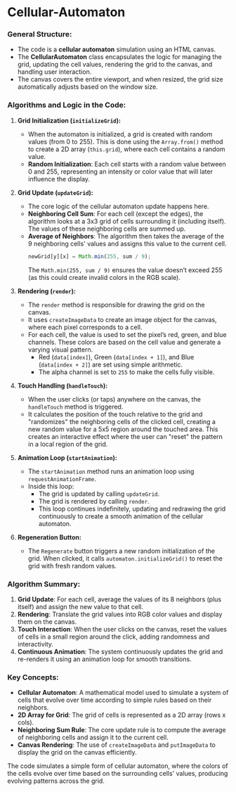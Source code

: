 # Cellular-Automaton

### **General Structure:**
- The code is a **cellular automaton** simulation using an HTML canvas.
- The **CellularAutomaton** class encapsulates the logic for managing the grid, updating the cell values, rendering the grid to the canvas, and handling user interaction.
- The canvas covers the entire viewport, and when resized, the grid size automatically adjusts based on the window size.

### **Algorithms and Logic in the Code:**

1. **Grid Initialization (`initializeGrid`):**
   - When the automaton is initialized, a grid is created with random values (from 0 to 255). This is done using the `Array.from()` method to create a 2D array (`this.grid`), where each cell contains a random value.
   - **Random Initialization**: Each cell starts with a random value between 0 and 255, representing an intensity or color value that will later influence the display.

2. **Grid Update (`updateGrid`):**
   - The core logic of the cellular automaton update happens here.
   - **Neighboring Cell Sum**: For each cell (except the edges), the algorithm looks at a 3x3 grid of cells surrounding it (including itself). The values of these neighboring cells are summed up.
   - **Average of Neighbors**: The algorithm then takes the average of the 9 neighboring cells' values and assigns this value to the current cell.
     ```javascript
     newGrid[y][x] = Math.min(255, sum / 9);
     ```
     The `Math.min(255, sum / 9)` ensures the value doesn’t exceed 255 (as this could create invalid colors in the RGB scale).

3. **Rendering (`render`):**
   - The `render` method is responsible for drawing the grid on the canvas.
   - It uses `createImageData` to create an image object for the canvas, where each pixel corresponds to a cell.
   - For each cell, the value is used to set the pixel’s red, green, and blue channels. These colors are based on the cell value and generate a varying visual pattern.
     - Red (`data[index]`), Green (`data[index + 1]`), and Blue (`data[index + 2]`) are set using simple arithmetic.
     - The alpha channel is set to `255` to make the cells fully visible.

4. **Touch Handling (`handleTouch`):**
   - When the user clicks (or taps) anywhere on the canvas, the `handleTouch` method is triggered.
   - It calculates the position of the touch relative to the grid and "randomizes" the neighboring cells of the clicked cell, creating a new random value for a 5x5 region around the touched area. This creates an interactive effect where the user can "reset" the pattern in a local region of the grid.

5. **Animation Loop (`startAnimation`):**
   - The `startAnimation` method runs an animation loop using `requestAnimationFrame`.
   - Inside this loop:
     - The grid is updated by calling `updateGrid`.
     - The grid is rendered by calling `render`.
     - This loop continues indefinitely, updating and redrawing the grid continuously to create a smooth animation of the cellular automaton.

6. **Regeneration Button:**
   - The `Regenerate` button triggers a new random initialization of the grid. When clicked, it calls `automaton.initializeGrid()` to reset the grid with fresh random values.

### **Algorithm Summary:**
1. **Grid Update**: For each cell, average the values of its 8 neighbors (plus itself) and assign the new value to that cell.
2. **Rendering**: Translate the grid values into RGB color values and display them on the canvas.
3. **Touch Interaction**: When the user clicks on the canvas, reset the values of cells in a small region around the click, adding randomness and interactivity.
4. **Continuous Animation**: The system continuously updates the grid and re-renders it using an animation loop for smooth transitions.

### **Key Concepts:**
- **Cellular Automaton**: A mathematical model used to simulate a system of cells that evolve over time according to simple rules based on their neighbors.
- **2D Array for Grid**: The grid of cells is represented as a 2D array (rows x cols).
- **Neighboring Sum Rule**: The core update rule is to compute the average of neighboring cells and assign it to the current cell.
- **Canvas Rendering**: The use of `createImageData` and `putImageData` to display the grid on the canvas efficiently.

The code simulates a simple form of cellular automaton, where the colors of the cells evolve over time based on the surrounding cells' values, producing evolving patterns across the grid.

